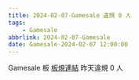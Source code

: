 ```yaml
---
title: 2024-02-07-Gamesale 違規 0 人
tags:
    - Gamesale
abbrlink: 2024-02-07-Gamesale
date: Gamesale-2024-02-07 12:00:00
---
```

Gamesale 板 [板規連結](https://www.ptt.cc/bbs/Gossiping/M.1637425085.A.07D.html)
昨天違規 0 人
